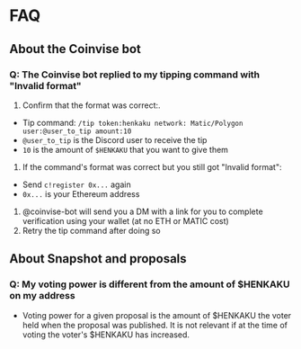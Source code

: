 # FAQ

## About the Coinvise bot

### Q: The Coinvise bot replied to my tipping command with "Invalid format"

1. Confirm that the format was correct:.
  - Tip command: `/tip token:henkaku network: Matic/Polygon user:@user_to_tip amount:10`
  - `@user_to_tip` is the Discord user to receive the tip
  - `10` is the amount of `$HENKAKU` that you want to give them
1. If the command's format was correct but you still got "Invalid format":
  - Send `c!register 0x...` again
  - `0x...` is your Ethereum address
1. @coinvise-bot will send you a DM with a link for you to complete verification using your wallet (at no ETH or MATIC cost)
1. Retry the tip command after doing so

## About Snapshot and proposals

### Q: My voting power is different from the amount of $HENKAKU on my address
- Voting power for a given proposal is the amount of $HENKAKU the voter held when the proposal was published. It is not relevant if at the time of voting the voter's $HENKAKU has increased.

